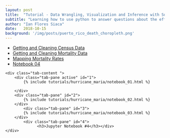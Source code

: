 ```yaml
---
layout: post
title:  "Tutorial - Data Wrangling, Visualization and Inference with Social Data"
subtitle: "Learning how to use python to answer questions about the effect of Hurricane Maria in Puerto Rico"
author: "Ian Flores Siaca"
date:   2018-10-15
background: '/img/posts/puerto_rico_death_choropleth.png'
---
```

<link href="https://stackpath.bootstrapcdn.com/bootstrap/4.1.3/css/bootstrap.min.css" rel="stylesheet" integrity="sha384-MCw98/SFnGE8fJT3GXwEOngsV7Zt27NXFoaoApmYm81iuXoPkFOJwJ8ERdknLPMO" crossorigin="anonymous">

<div class="container">
	<ul class="nav nav-tabs">
	<li class="nav-item">
          	<a class="nav-link active" href="#1" data-toggle="tab">Getting and Cleaning Census Data</a></li>
	<li>
		<a class="nav-link" href="#2" data-toggle="tab">Getting and Cleaning Mortality Data</a></li>
	<li>
		<a class="nav-link" href="#3" data-toggle="tab">Mapping Mortality Rates</a></li>
	<li>
		<a class="nav-link" href="#4" data-toggle="tab">Notebook 04</a></li>
	</ul>

	<div class="tab-content ">
		<div class="tab-pane active" id="1">
			{% include tutorials/hurricane_maria/notebook_01.html %}

		</div>
		<div class="tab-pane" id="2">
			{% include tutorials/hurricane_maria/notebook_02.html %}
		</div>
        	<div class="tab-pane" id="3">
			{% include tutorials/hurricane_maria/notebook_03.html %}		
		</div>
	        <div class="tab-pane" id="4">
        		  <h3>Jupyter Notebook #4</h3></div>
	</div>
</div>
